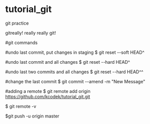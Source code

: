 # tutorial_git
git practice

gitreally!
really really git!

#git commands

#undo last commit, put changes in staging
$ git reset --soft HEAD^  

#undo last commit and all changes
$ git reset --hard HEAD^  

#undo last two commits and all changes
$ git reset --hard HEAD^^  


#change the last commit
$ git commit --amend -m "New Message"


#adding a remote
$ git remote add origin https://github.com/kcodek/tutorial_git.git

$ git remote -v

$git push -u origin master  
